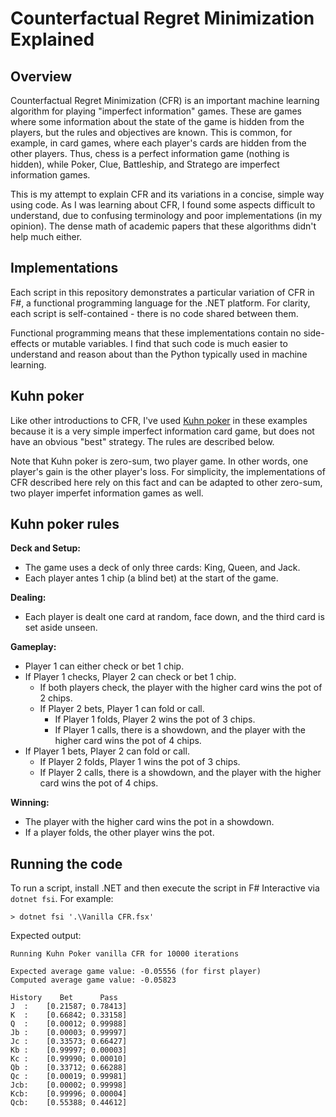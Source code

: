 # Counterfactual Regret Minimization Explained

## Overview

Counterfactual Regret Minimization (CFR) is an important machine learning algorithm for playing "imperfect information" games. These are games where some information about the state of the game is hidden from the players, but the rules and objectives are known. This is common, for example, in card games, where each player's cards are hidden from the other players. Thus, chess is a perfect information game (nothing is hidden), while Poker, Clue, Battleship, and Stratego are imperfect information games.

This is my attempt to explain CFR and its variations in a concise, simple way using code. As I was learning about CFR, I found some aspects difficult to understand, due to confusing terminology and poor implementations (in my opinion). The dense math of academic papers that these algorithms didn't help much either.

## Implementations

Each script in this repository demonstrates a particular variation of CFR in F#, a functional programming language for the .NET platform. For clarity, each script is self-contained - there is no code shared between them.

Functional programming means that these implementations contain no side-effects or mutable variables. I find that such code is much easier to understand and reason about than the Python typically used in machine learning.

## Kuhn poker

Like other introductions to CFR, I've used [Kuhn poker](https://en.wikipedia.org/wiki/Kuhn_poke) in these examples because it is a very simple imperfect information card game, but does not have an obvious "best" strategy. The rules are described below.

Note that Kuhn poker is zero-sum, two player game. In other words, one player's gain is the other player's loss. For simplicity, the implementations of CFR described here rely on this fact and can be adapted to other zero-sum, two player imperfet information games as well.

## Kuhn poker rules

**Deck and Setup:**
* The game uses a deck of only three cards: King, Queen, and Jack.
* Each player antes 1 chip (a blind bet) at the start of the game.

**Dealing:**
* Each player is dealt one card at random, face down, and the third card is set aside unseen.

**Gameplay:**
* Player 1 can either check or bet 1 chip.
* If Player 1 checks, Player 2 can check or bet 1 chip.
  * If both players check, the player with the higher card wins the pot of 2 chips.
  * If Player 2 bets, Player 1 can fold or call.
    * If Player 1 folds, Player 2 wins the pot of 3 chips.
    * If Player 1 calls, there is a showdown, and the player with the higher card wins the pot of 4 chips.
* If Player 1 bets, Player 2 can fold or call.
  * If Player 2 folds, Player 1 wins the pot of 3 chips.
  * If Player 2 calls, there is a showdown, and the player with the higher card wins the pot of 4 chips.

**Winning:**
* The player with the higher card wins the pot in a showdown.
* If a player folds, the other player wins the pot.

## Running the code

 To run a script, install .NET and then execute the script in F# Interactive via `dotnet fsi`. For example:

```
> dotnet fsi '.\Vanilla CFR.fsx'
```

Expected output:

```
Running Kuhn Poker vanilla CFR for 10000 iterations

Expected average game value: -0.05556 (for first player)
Computed average game value: -0.05823

History    Bet      Pass
J  :    [0.21587; 0.78413]
K  :    [0.66842; 0.33158]
Q  :    [0.00012; 0.99988]
Jb :    [0.00003; 0.99997]
Jc :    [0.33573; 0.66427]
Kb :    [0.99997; 0.00003]
Kc :    [0.99990; 0.00010]
Qb :    [0.33712; 0.66288]
Qc :    [0.00019; 0.99981]
Jcb:    [0.00002; 0.99998]
Kcb:    [0.99996; 0.00004]
Qcb:    [0.55388; 0.44612]
```
